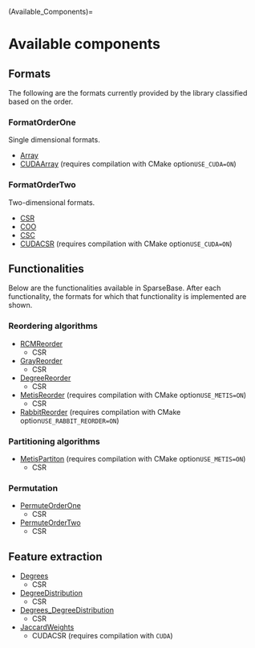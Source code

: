 (Available_Components)=
#  Available components
## Formats
The following are the formats currently provided by the library classified based on the order.
### FormatOrderOne
Single dimensional formats.
- [Array](exhale_class_classsparsebase_1_1format_1_1_array)
- [CUDAArray](exhale_class_classsparsebase_1_1format_1_1cuda_1_1_c_u_d_a_array) (requires compilation with CMake option`USE_CUDA=ON`)
### FormatOrderTwo
Two-dimensional formats.
- [CSR](exhale_class_classsparsebase_1_1format_1_1_c_s_r)
- [COO](exhale_class_classsparsebase_1_1format_1_1_c_o_o)
- [CSC](exhale_class_classsparsebase_1_1format_1_1_c_s_c)
- [CUDACSR](exhale_class_classsparsebase_1_1format_1_1cuda_1_1_c_u_d_a_c_s_r) (requires compilation with CMake option`USE_CUDA=ON`)
## Functionalities
Below are the functionalities available in SparseBase. After each functionality, the formats for which that functionality is implemented are shown.
### Reordering algorithms
- [RCMReorder](exhale_class_classsparsebase_1_1preprocess_1_1_r_c_m_reorder)
  - CSR
- [GrayReorder](exhale_class_classsparsebase_1_1preprocess_1_1_gray_reorder)
  - CSR
- [DegreeReorder](exhale_class_classsparsebase_1_1preprocess_1_1_degree_reorder)
  - CSR
- [MetisReorder](exhale_class_classsparsebase_1_1preprocess_1_1_metis_reorder) (requires compilation with CMake option`USE_METIS=ON`)
  - CSR
- [RabbitReorder](exhale_class_classsparsebase_1_1preprocess_1_1_rabbit_reorder) (requires compilation with CMake option`USE_RABBIT_REORDER=ON`)
### Partitioning algorithms
- [MetisPartiton](exhale_class_classsparsebase_1_1preprocess_1_1_metis_partition) (requires compilation with CMake option`USE_METIS=ON`)
  - CSR
### Permutation
- [PermuteOrderOne](exhale_class_classsparsebase_1_1preprocess_1_1_permute_order_one)
  - CSR
- [PermuteOrderTwo](exhale_class_classsparsebase_1_1preprocess_1_1_permute_order_two)
  - CSR
## Feature extraction
- [Degrees](exhale_class_classsparsebase_1_1preprocess_1_1_degrees)
  - CSR
- [DegreeDistribution](exhale_class_classsparsebase_1_1preprocess_1_1_degree_distribution)
  - CSR
- [Degrees_DegreeDistribution](exhale_class_classsparsebase_1_1preprocess_1_1_degrees___degree_distribution)
  - CSR
- [JaccardWeights](exhale_class_classsparsebase_1_1preprocess_1_1_jaccard_weights)
  - CUDACSR (requires compilation with `CUDA`)
